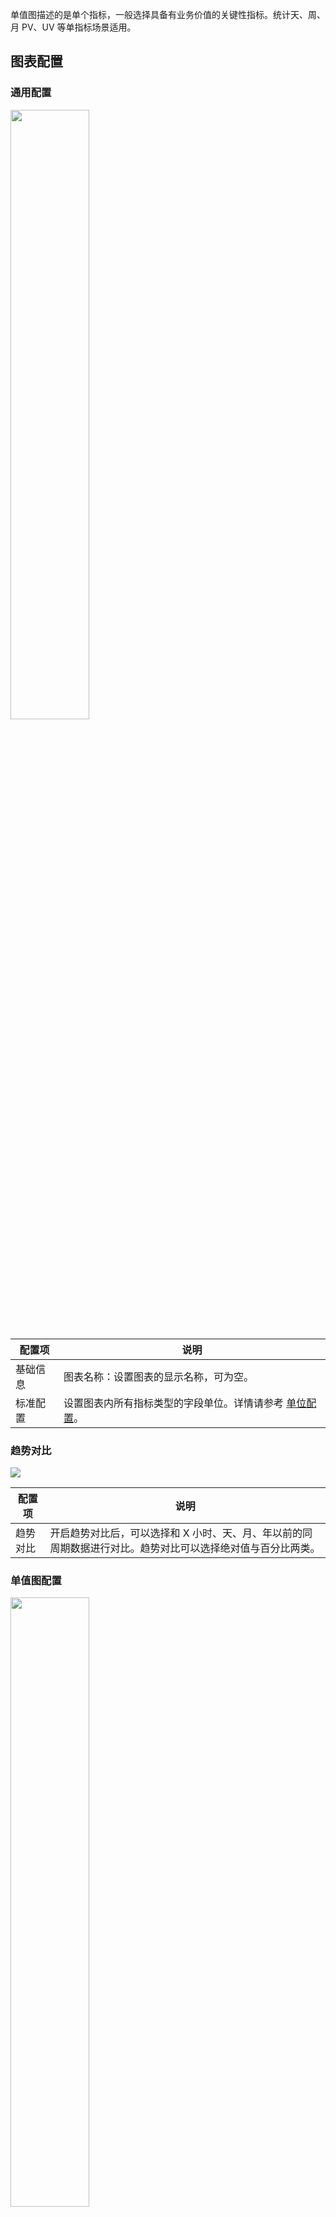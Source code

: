 单值图描述的是单个指标，一般选择具备有业务价值的关键性指标。统计天、周、月 PV、UV 等单指标场景适用。

## 图表配置

### 通用配置

<img src="https://qcloudimg.tencent-cloud.cn/raw/22403851cf5b3d2926ef733659939a14.png" style="width:50%;" />

| 配置项   | 说明                                                     |
| -------- | -------------------------------------------------------- |
| 基础信息 | 图表名称：设置图表的显示名称，可为空。                                 |
| 标准配置 | 设置图表内所有指标类型的字段单位。详情请参考 [单位配置](https://cloud.tencent.com/document/product/614/74036)。     |


### 趋势对比

![](https://qcloudimg.tencent-cloud.cn/raw/de6d6044517b092e34b92be1ec0d6436.png)

| 配置项   | 说明                                                         |
| -------- | ------------------------------------------------------------ |
| 趋势对比 | 开启趋势对比后，可以选择和 X 小时、天、月、年以前的同周期数据进行对比。趋势对比可以选择绝对值与百分比两类。 |


### 单值图配置

<img src="https://qcloudimg.tencent-cloud.cn/raw/97bc9a30337f0de20905af4ba5ad5c43.png" style="width:50%;" />

| 配置项 | 说明                                                         |
| ------ | ------------------------------------------------------------ |
| 单值图 | 内容展示：控制是否显示单值图的指标名称。<br />统计方式：当统计结果中指标有多个结果时，单值图需要把结果聚合为一个数值显示或选择其中一个显示。默认使用最近一个非空值。<br />指标：统计的目标指标，默认为自动，会选择返回的数据中排在第一的指标字段。<br /> |

**统计方式示例：**
返回3条数据，默认选择最近一个非空值，即排在末尾的值383显示。若修改为求和值，则会把3条数据结果求和后显示。
![](https://qcloudimg.tencent-cloud.cn/raw/9fa6ea4a02aae2ef2e4d8d0e7608fe0b.png)


### 阈值配置

<img src="https://qcloudimg.tencent-cloud.cn/raw/1b6cf78b54c862eab4268fa77ed986c4.png" style="width:50%;" />

| 配置项   | 说明                                                         |
| -------- | ------------------------------------------------------------ |
| 阈值配置 | 阈值点：设置阈值点，可以添加多个阈值区间。单击阈值对应色彩可打开色盘自定义颜色。 |


